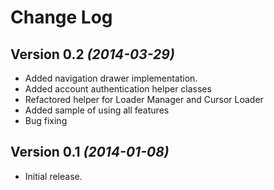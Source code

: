 Change Log
===============================================================================


Version 0.2 *(2014-03-29)*
----------------------------
 * Added navigation drawer implementation.
 * Added account authentication helper classes
 * Refactored helper for Loader Manager and Cursor Loader
 * Added sample of using all features
 * Bug fixing

Version 0.1 *(2014-01-08)*
----------------------------
 * Initial release.